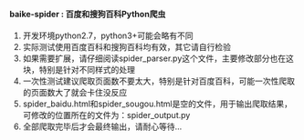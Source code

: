 #### baike-spider : 百度和搜狗百科Python爬虫

1. 开发环境python2.7，python3+可能会略有不同
2. 实际测试使用百度百科和搜狗百科均有效，其它请自行检验
3. 如果需要扩展，请仔细阅读spider_parser.py这个文件，主要修改部分也在这块，特别是针对不同样式的处理
4. 一次性测试建议爬取页面数不要太大，特别是针对百度百科，可能一次性爬取的页面数大了就会卡住没反应
5. spider_baidu.html和spider_sougou.html是空的文件，用于输出爬取结果，可修改的位置所在的文件为：spider_output.py
6. 全部爬取完毕后才会最终输出，请耐心等待...
